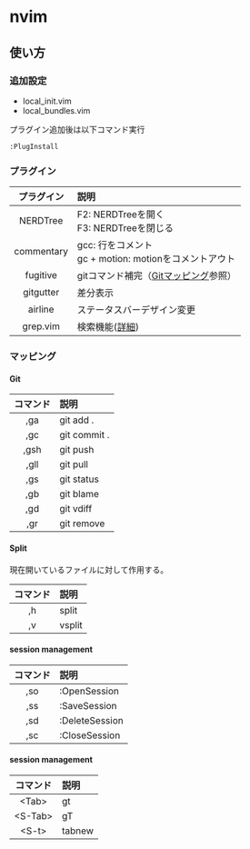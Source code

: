 # nvim
## 使い方
### 追加設定
- local_init.vim
- local_bundles.vim

プラグイン追加後は以下コマンド実行
```
:PlugInstall
```
### プラグイン

| プラグイン | 説明                                                                        |
|:----------:|:----------------------------------------------------------------------------|
| NERDTree   | F2: NERDTreeを開く <br> F3: NERDTreeを閉じる                                |
| commentary | gcc: 行をコメント <br> gc + motion: motionをコメントアウト                  |
| fugitive   | gitコマンド補完（[Gitマッピング](https://github.com/monjara/nvim#git)参照） |
| gitgutter  | 差分表示                                                                    |
| airline    | ステータスバーデザイン変更                                                  |
| grep.vim   | 検索機能([詳細](https://github.com/vim-scripts/grep.vim))                   |


### マッピング
#### Git

| コマンド   | 説明                    |
|:----------:|:------------------------|
| ,ga        | git add .               |
| ,gc        | git commit .            |
| ,gsh       | git push                |
| ,gll       | git pull                |
| ,gs        | git status              |
| ,gb        | git blame               |
| ,gd        | git vdiff               |
| ,gr        | git remove              |

#### Split

現在開いているファイルに対して作用する。

| コマンド   | 説明                    |
|:----------:|:------------------------|
| ,h         | split                   |
| ,v         | vsplit                  |

#### session management

| コマンド   | 説明                    |
|:----------:|:------------------------|
| ,so        | :OpenSession            |
| ,ss        | :SaveSession            |
| ,sd        | :DeleteSession          |
| ,sc        | :CloseSession           |

#### session management

| コマンド   | 説明                    |
|:----------:|:------------------------|
| \<Tab\>      | gt                      |
| \<S-Tab\>    | gT                      |
| \<S-t\>      | tabnew                  |

